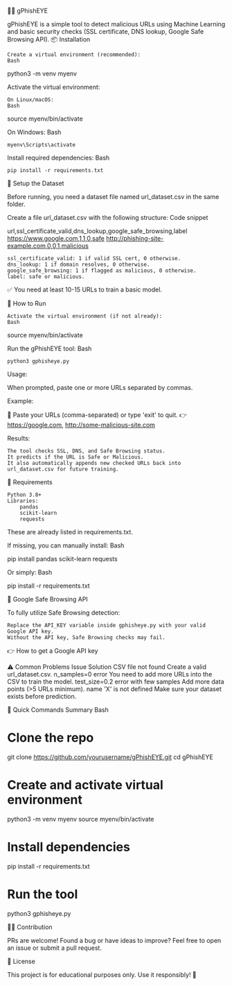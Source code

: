 🕵️‍♂️ gPhishEYE

gPhishEYE is a simple tool to detect malicious URLs using Machine Learning and basic security checks (SSL certificate, DNS lookup, Google Safe Browsing API).
📦 Installation

    Create a virtual environment (recommended):
    Bash

python3 -m venv myenv

Activate the virtual environment:

    On Linux/macOS:
    Bash

source myenv/bin/activate

On Windows:
Bash

    myenv\Scripts\activate

Install required dependencies:
Bash

    pip install -r requirements.txt

📄 Setup the Dataset

Before running, you need a dataset file named url_dataset.csv in the same folder.

Create a file url_dataset.csv with the following structure:
Code snippet

url,ssl_certificate_valid,dns_lookup,google_safe_browsing,label
https://www.google.com,1,1,0,safe
http://phishing-site-example.com,0,0,1,malicious

    ssl_certificate_valid: 1 if valid SSL cert, 0 otherwise.
    dns_lookup: 1 if domain resolves, 0 otherwise.
    google_safe_browsing: 1 if flagged as malicious, 0 otherwise.
    label: safe or malicious.

✅ You need at least 10-15 URLs to train a basic model.

🚀 How to Run

    Activate the virtual environment (if not already):
    Bash

source myenv/bin/activate

Run the gPhishEYE tool:
Bash

    python3 gphisheye.py

Usage:

When prompted, paste one or more URLs separated by commas.

Example:

🔗 Paste your URLs (comma-separated) or type 'exit' to quit.
👉 https://google.com, http://some-malicious-site.com

Results:

    The tool checks SSL, DNS, and Safe Browsing status.
    It predicts if the URL is Safe or Malicious.
    It also automatically appends new checked URLs back into url_dataset.csv for future training.

📜 Requirements

    Python 3.8+
    Libraries:
        pandas
        scikit-learn
        requests

These are already listed in requirements.txt.

If missing, you can manually install:
Bash

pip install pandas scikit-learn requests

Or simply:
Bash

pip install -r requirements.txt

🔑 Google Safe Browsing API

To fully utilize Safe Browsing detection:

    Replace the API_KEY variable inside gphisheye.py with your valid Google API key.
    Without the API key, Safe Browsing checks may fail.

👉 How to get a Google API key

⚠️ Common Problems
Issue	Solution
CSV file not found	Create a valid url_dataset.csv.
n_samples=0 error	You need to add more URLs into the CSV to train the model.
test_size=0.2 error with few samples	Add more data points (>5 URLs minimum).
name 'X' is not defined	Make sure your dataset exists before prediction.

🎯 Quick Commands Summary
Bash

# Clone the repo
git clone https://github.com/yourusername/gPhishEYE.git
cd gPhishEYE

# Create and activate virtual environment
python3 -m venv myenv
source myenv/bin/activate

# Install dependencies
pip install -r requirements.txt

# Run the tool
python3 gphisheye.py

👨‍💻 Contribution

PRs are welcome!
Found a bug or have ideas to improve? Feel free to open an issue or submit a pull request.

📜 License

This project is for educational purposes only.
Use it responsibly! 🚀
